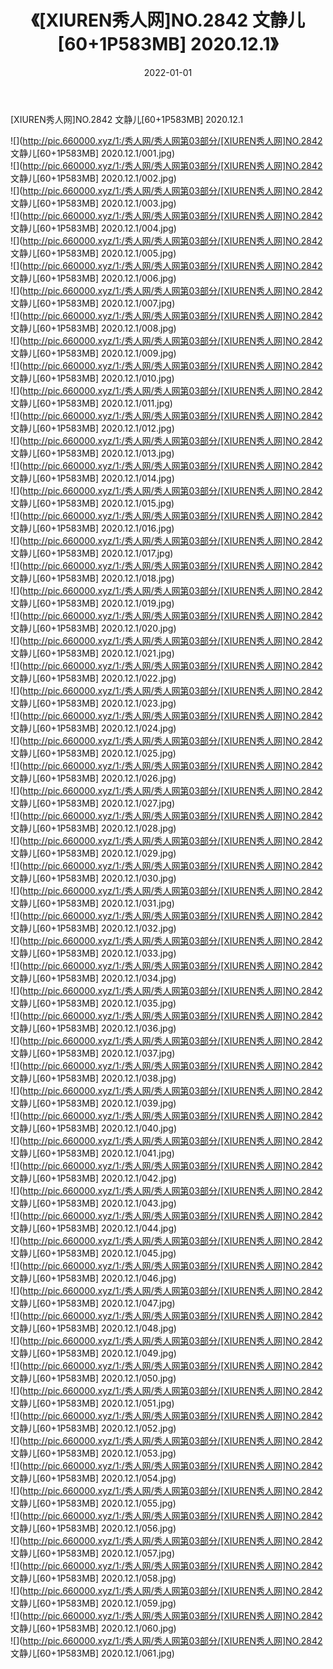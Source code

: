 ﻿---
layout: post
title:  《[XIUREN秀人网]NO.2842 文静儿[60+1P583MB] 2020.12.1》
date:   2022-01-01
img: http://pic.660000.xyz/1:/秀人网/秀人网第03部分/[XIUREN秀人网]NO.2842 文静儿[60+1P583MB] 2020.12.1/000.jpg
categories: [美女, 清纯, 唯美]
---

[XIUREN秀人网]NO.2842 文静儿[60+1P583MB] 2020.12.1

 ![](http://pic.660000.xyz/1:/秀人网/秀人网第03部分/[XIUREN秀人网]NO.2842 文静儿[60+1P583MB] 2020.12.1/001.jpg) <br>![](http://pic.660000.xyz/1:/秀人网/秀人网第03部分/[XIUREN秀人网]NO.2842 文静儿[60+1P583MB] 2020.12.1/002.jpg) <br>![](http://pic.660000.xyz/1:/秀人网/秀人网第03部分/[XIUREN秀人网]NO.2842 文静儿[60+1P583MB] 2020.12.1/003.jpg) <br>![](http://pic.660000.xyz/1:/秀人网/秀人网第03部分/[XIUREN秀人网]NO.2842 文静儿[60+1P583MB] 2020.12.1/004.jpg) <br>![](http://pic.660000.xyz/1:/秀人网/秀人网第03部分/[XIUREN秀人网]NO.2842 文静儿[60+1P583MB] 2020.12.1/005.jpg) <br>![](http://pic.660000.xyz/1:/秀人网/秀人网第03部分/[XIUREN秀人网]NO.2842 文静儿[60+1P583MB] 2020.12.1/006.jpg) <br>![](http://pic.660000.xyz/1:/秀人网/秀人网第03部分/[XIUREN秀人网]NO.2842 文静儿[60+1P583MB] 2020.12.1/007.jpg) <br>![](http://pic.660000.xyz/1:/秀人网/秀人网第03部分/[XIUREN秀人网]NO.2842 文静儿[60+1P583MB] 2020.12.1/008.jpg) <br>![](http://pic.660000.xyz/1:/秀人网/秀人网第03部分/[XIUREN秀人网]NO.2842 文静儿[60+1P583MB] 2020.12.1/009.jpg) <br>![](http://pic.660000.xyz/1:/秀人网/秀人网第03部分/[XIUREN秀人网]NO.2842 文静儿[60+1P583MB] 2020.12.1/010.jpg) <br>![](http://pic.660000.xyz/1:/秀人网/秀人网第03部分/[XIUREN秀人网]NO.2842 文静儿[60+1P583MB] 2020.12.1/011.jpg) <br>![](http://pic.660000.xyz/1:/秀人网/秀人网第03部分/[XIUREN秀人网]NO.2842 文静儿[60+1P583MB] 2020.12.1/012.jpg) <br>![](http://pic.660000.xyz/1:/秀人网/秀人网第03部分/[XIUREN秀人网]NO.2842 文静儿[60+1P583MB] 2020.12.1/013.jpg) <br>![](http://pic.660000.xyz/1:/秀人网/秀人网第03部分/[XIUREN秀人网]NO.2842 文静儿[60+1P583MB] 2020.12.1/014.jpg) <br>![](http://pic.660000.xyz/1:/秀人网/秀人网第03部分/[XIUREN秀人网]NO.2842 文静儿[60+1P583MB] 2020.12.1/015.jpg) <br>![](http://pic.660000.xyz/1:/秀人网/秀人网第03部分/[XIUREN秀人网]NO.2842 文静儿[60+1P583MB] 2020.12.1/016.jpg) <br>![](http://pic.660000.xyz/1:/秀人网/秀人网第03部分/[XIUREN秀人网]NO.2842 文静儿[60+1P583MB] 2020.12.1/017.jpg) <br>![](http://pic.660000.xyz/1:/秀人网/秀人网第03部分/[XIUREN秀人网]NO.2842 文静儿[60+1P583MB] 2020.12.1/018.jpg) <br>![](http://pic.660000.xyz/1:/秀人网/秀人网第03部分/[XIUREN秀人网]NO.2842 文静儿[60+1P583MB] 2020.12.1/019.jpg) <br>![](http://pic.660000.xyz/1:/秀人网/秀人网第03部分/[XIUREN秀人网]NO.2842 文静儿[60+1P583MB] 2020.12.1/020.jpg) <br>![](http://pic.660000.xyz/1:/秀人网/秀人网第03部分/[XIUREN秀人网]NO.2842 文静儿[60+1P583MB] 2020.12.1/021.jpg) <br>![](http://pic.660000.xyz/1:/秀人网/秀人网第03部分/[XIUREN秀人网]NO.2842 文静儿[60+1P583MB] 2020.12.1/022.jpg) <br>![](http://pic.660000.xyz/1:/秀人网/秀人网第03部分/[XIUREN秀人网]NO.2842 文静儿[60+1P583MB] 2020.12.1/023.jpg) <br>![](http://pic.660000.xyz/1:/秀人网/秀人网第03部分/[XIUREN秀人网]NO.2842 文静儿[60+1P583MB] 2020.12.1/024.jpg) <br>![](http://pic.660000.xyz/1:/秀人网/秀人网第03部分/[XIUREN秀人网]NO.2842 文静儿[60+1P583MB] 2020.12.1/025.jpg) <br>![](http://pic.660000.xyz/1:/秀人网/秀人网第03部分/[XIUREN秀人网]NO.2842 文静儿[60+1P583MB] 2020.12.1/026.jpg) <br>![](http://pic.660000.xyz/1:/秀人网/秀人网第03部分/[XIUREN秀人网]NO.2842 文静儿[60+1P583MB] 2020.12.1/027.jpg) <br>![](http://pic.660000.xyz/1:/秀人网/秀人网第03部分/[XIUREN秀人网]NO.2842 文静儿[60+1P583MB] 2020.12.1/028.jpg) <br>![](http://pic.660000.xyz/1:/秀人网/秀人网第03部分/[XIUREN秀人网]NO.2842 文静儿[60+1P583MB] 2020.12.1/029.jpg) <br>![](http://pic.660000.xyz/1:/秀人网/秀人网第03部分/[XIUREN秀人网]NO.2842 文静儿[60+1P583MB] 2020.12.1/030.jpg) <br>![](http://pic.660000.xyz/1:/秀人网/秀人网第03部分/[XIUREN秀人网]NO.2842 文静儿[60+1P583MB] 2020.12.1/031.jpg) <br>![](http://pic.660000.xyz/1:/秀人网/秀人网第03部分/[XIUREN秀人网]NO.2842 文静儿[60+1P583MB] 2020.12.1/032.jpg) <br>![](http://pic.660000.xyz/1:/秀人网/秀人网第03部分/[XIUREN秀人网]NO.2842 文静儿[60+1P583MB] 2020.12.1/033.jpg) <br>![](http://pic.660000.xyz/1:/秀人网/秀人网第03部分/[XIUREN秀人网]NO.2842 文静儿[60+1P583MB] 2020.12.1/034.jpg) <br>![](http://pic.660000.xyz/1:/秀人网/秀人网第03部分/[XIUREN秀人网]NO.2842 文静儿[60+1P583MB] 2020.12.1/035.jpg) <br>![](http://pic.660000.xyz/1:/秀人网/秀人网第03部分/[XIUREN秀人网]NO.2842 文静儿[60+1P583MB] 2020.12.1/036.jpg) <br>![](http://pic.660000.xyz/1:/秀人网/秀人网第03部分/[XIUREN秀人网]NO.2842 文静儿[60+1P583MB] 2020.12.1/037.jpg) <br>![](http://pic.660000.xyz/1:/秀人网/秀人网第03部分/[XIUREN秀人网]NO.2842 文静儿[60+1P583MB] 2020.12.1/038.jpg) <br>![](http://pic.660000.xyz/1:/秀人网/秀人网第03部分/[XIUREN秀人网]NO.2842 文静儿[60+1P583MB] 2020.12.1/039.jpg) <br>![](http://pic.660000.xyz/1:/秀人网/秀人网第03部分/[XIUREN秀人网]NO.2842 文静儿[60+1P583MB] 2020.12.1/040.jpg) <br>![](http://pic.660000.xyz/1:/秀人网/秀人网第03部分/[XIUREN秀人网]NO.2842 文静儿[60+1P583MB] 2020.12.1/041.jpg) <br>![](http://pic.660000.xyz/1:/秀人网/秀人网第03部分/[XIUREN秀人网]NO.2842 文静儿[60+1P583MB] 2020.12.1/042.jpg) <br>![](http://pic.660000.xyz/1:/秀人网/秀人网第03部分/[XIUREN秀人网]NO.2842 文静儿[60+1P583MB] 2020.12.1/043.jpg) <br>![](http://pic.660000.xyz/1:/秀人网/秀人网第03部分/[XIUREN秀人网]NO.2842 文静儿[60+1P583MB] 2020.12.1/044.jpg) <br>![](http://pic.660000.xyz/1:/秀人网/秀人网第03部分/[XIUREN秀人网]NO.2842 文静儿[60+1P583MB] 2020.12.1/045.jpg) <br>![](http://pic.660000.xyz/1:/秀人网/秀人网第03部分/[XIUREN秀人网]NO.2842 文静儿[60+1P583MB] 2020.12.1/046.jpg) <br>![](http://pic.660000.xyz/1:/秀人网/秀人网第03部分/[XIUREN秀人网]NO.2842 文静儿[60+1P583MB] 2020.12.1/047.jpg) <br>![](http://pic.660000.xyz/1:/秀人网/秀人网第03部分/[XIUREN秀人网]NO.2842 文静儿[60+1P583MB] 2020.12.1/048.jpg) <br>![](http://pic.660000.xyz/1:/秀人网/秀人网第03部分/[XIUREN秀人网]NO.2842 文静儿[60+1P583MB] 2020.12.1/049.jpg) <br>![](http://pic.660000.xyz/1:/秀人网/秀人网第03部分/[XIUREN秀人网]NO.2842 文静儿[60+1P583MB] 2020.12.1/050.jpg) <br>![](http://pic.660000.xyz/1:/秀人网/秀人网第03部分/[XIUREN秀人网]NO.2842 文静儿[60+1P583MB] 2020.12.1/051.jpg) <br>![](http://pic.660000.xyz/1:/秀人网/秀人网第03部分/[XIUREN秀人网]NO.2842 文静儿[60+1P583MB] 2020.12.1/052.jpg) <br>![](http://pic.660000.xyz/1:/秀人网/秀人网第03部分/[XIUREN秀人网]NO.2842 文静儿[60+1P583MB] 2020.12.1/053.jpg) <br>![](http://pic.660000.xyz/1:/秀人网/秀人网第03部分/[XIUREN秀人网]NO.2842 文静儿[60+1P583MB] 2020.12.1/054.jpg) <br>![](http://pic.660000.xyz/1:/秀人网/秀人网第03部分/[XIUREN秀人网]NO.2842 文静儿[60+1P583MB] 2020.12.1/055.jpg) <br>![](http://pic.660000.xyz/1:/秀人网/秀人网第03部分/[XIUREN秀人网]NO.2842 文静儿[60+1P583MB] 2020.12.1/056.jpg) <br>![](http://pic.660000.xyz/1:/秀人网/秀人网第03部分/[XIUREN秀人网]NO.2842 文静儿[60+1P583MB] 2020.12.1/057.jpg) <br>![](http://pic.660000.xyz/1:/秀人网/秀人网第03部分/[XIUREN秀人网]NO.2842 文静儿[60+1P583MB] 2020.12.1/058.jpg) <br>![](http://pic.660000.xyz/1:/秀人网/秀人网第03部分/[XIUREN秀人网]NO.2842 文静儿[60+1P583MB] 2020.12.1/059.jpg) <br>![](http://pic.660000.xyz/1:/秀人网/秀人网第03部分/[XIUREN秀人网]NO.2842 文静儿[60+1P583MB] 2020.12.1/060.jpg) <br>![](http://pic.660000.xyz/1:/秀人网/秀人网第03部分/[XIUREN秀人网]NO.2842 文静儿[60+1P583MB] 2020.12.1/061.jpg) <br>